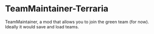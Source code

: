 # TeamMaintainer-Terraria
TeamMaintainer, a mod that allows you to join the green team (for now). Ideally it would save and load teams.
